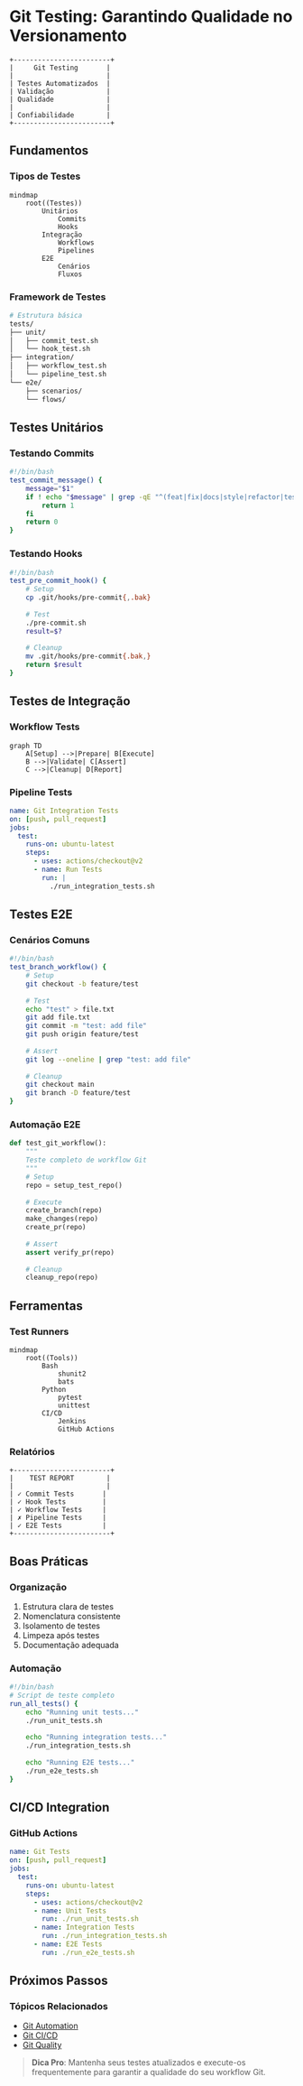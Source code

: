 # Git Testing: Garantindo Qualidade no Versionamento

```ascii
+------------------------+
|     Git Testing       |
|                       |
| Testes Automatizados  |
| Validação             |
| Qualidade             |
|                       |
| Confiabilidade        |
+------------------------+
```

## Fundamentos

### Tipos de Testes
```mermaid
mindmap
    root((Testes))
        Unitários
            Commits
            Hooks
        Integração
            Workflows
            Pipelines
        E2E
            Cenários
            Fluxos
```

### Framework de Testes
```bash
# Estrutura básica
tests/
├── unit/
│   ├── commit_test.sh
│   └── hook_test.sh
├── integration/
│   ├── workflow_test.sh
│   └── pipeline_test.sh
└── e2e/
    ├── scenarios/
    └── flows/
```

## Testes Unitários

### Testando Commits
```bash
#!/bin/bash
test_commit_message() {
    message="$1"
    if ! echo "$message" | grep -qE "^(feat|fix|docs|style|refactor|test|chore):"; then
        return 1
    fi
    return 0
}
```

### Testando Hooks
```bash
#!/bin/bash
test_pre_commit_hook() {
    # Setup
    cp .git/hooks/pre-commit{,.bak}
    
    # Test
    ./pre-commit.sh
    result=$?
    
    # Cleanup
    mv .git/hooks/pre-commit{.bak,}
    return $result
}
```

## Testes de Integração

### Workflow Tests
```mermaid
graph TD
    A[Setup] -->|Prepare| B[Execute]
    B -->|Validate| C[Assert]
    C -->|Cleanup| D[Report]
```

### Pipeline Tests
```yaml
name: Git Integration Tests
on: [push, pull_request]
jobs:
  test:
    runs-on: ubuntu-latest
    steps:
      - uses: actions/checkout@v2
      - name: Run Tests
        run: |
          ./run_integration_tests.sh
```

## Testes E2E

### Cenários Comuns
```bash
#!/bin/bash
test_branch_workflow() {
    # Setup
    git checkout -b feature/test
    
    # Test
    echo "test" > file.txt
    git add file.txt
    git commit -m "test: add file"
    git push origin feature/test
    
    # Assert
    git log --oneline | grep "test: add file"
    
    # Cleanup
    git checkout main
    git branch -D feature/test
}
```

### Automação E2E
```python
def test_git_workflow():
    """
    Teste completo de workflow Git
    """
    # Setup
    repo = setup_test_repo()
    
    # Execute
    create_branch(repo)
    make_changes(repo)
    create_pr(repo)
    
    # Assert
    assert verify_pr(repo)
    
    # Cleanup
    cleanup_repo(repo)
```

## Ferramentas

### Test Runners
```mermaid
mindmap
    root((Tools))
        Bash
            shunit2
            bats
        Python
            pytest
            unittest
        CI/CD
            Jenkins
            GitHub Actions
```

### Relatórios
```ascii
+------------------------+
|    TEST REPORT        |
|                       |
| ✓ Commit Tests       |
| ✓ Hook Tests         |
| ✓ Workflow Tests     |
| ✗ Pipeline Tests     |
| ✓ E2E Tests          |
+------------------------+
```

## Boas Práticas

### Organização
1. Estrutura clara de testes
2. Nomenclatura consistente
3. Isolamento de testes
4. Limpeza após testes
5. Documentação adequada

### Automação
```bash
#!/bin/bash
# Script de teste completo
run_all_tests() {
    echo "Running unit tests..."
    ./run_unit_tests.sh
    
    echo "Running integration tests..."
    ./run_integration_tests.sh
    
    echo "Running E2E tests..."
    ./run_e2e_tests.sh
}
```

## CI/CD Integration

### GitHub Actions
```yaml
name: Git Tests
on: [push, pull_request]
jobs:
  test:
    runs-on: ubuntu-latest
    steps:
      - uses: actions/checkout@v2
      - name: Unit Tests
        run: ./run_unit_tests.sh
      - name: Integration Tests
        run: ./run_integration_tests.sh
      - name: E2E Tests
        run: ./run_e2e_tests.sh
```

## Próximos Passos

### Tópicos Relacionados
- [Git Automation](git-automation.md)
- [Git CI/CD](git-cicd.md)
- [Git Quality](git-quality.md)

> **Dica Pro**: Mantenha seus testes atualizados e execute-os frequentemente para garantir a qualidade do seu workflow Git.